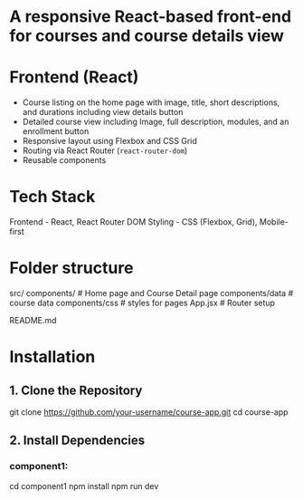 #  A responsive React-based front-end for courses and course details view

# Frontend (React)
- Course listing on the home page with image, title, short descriptions, and durations including view details button
- Detailed course view including Image, full description, modules, and an enrollment button
- Responsive layout using Flexbox and CSS Grid
- Routing via React Router (`react-router-dom`)
- Reusable components

# Tech Stack
 Frontend - React, React Router DOM
 Styling  - CSS (Flexbox, Grid), Mobile-first

# Folder structure

src/
  components/     # Home page and Course Detail page
  components/data # course data
  components/css  # styles for pages
  App.jsx         # Router setup

README.md

# Installation
## 1. Clone the Repository

git clone https://github.com/your-username/course-app.git
cd course-app


## 2. Install Dependencies

### component1:

cd component1
npm install
npm run dev

